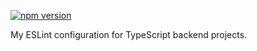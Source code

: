 [![npm version](https://badge.fury.io/js/%40mtti%2Feslint-config-typescript.svg)](https://badge.fury.io/js/%40mtti%2Feslint-config-typescript)

My ESLint configuration for TypeScript backend projects.
